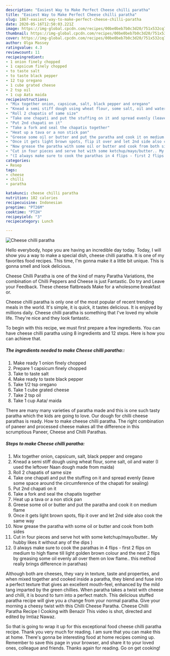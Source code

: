 ```yaml
---
description: "Easiest Way to Make Perfect Cheese chilli paratha"
title: "Easiest Way to Make Perfect Cheese chilli paratha"
slug: 1867-easiest-way-to-make-perfect-cheese-chilli-paratha
date: 2020-05-16T12:50:03.221Z
image: https://img-global.cpcdn.com/recipes/00be0beb7b0c3d20/751x532cq70/cheese-chilli-paratha-recipe-main-photo.jpg
thumbnail: https://img-global.cpcdn.com/recipes/00be0beb7b0c3d20/751x532cq70/cheese-chilli-paratha-recipe-main-photo.jpg
cover: https://img-global.cpcdn.com/recipes/00be0beb7b0c3d20/751x532cq70/cheese-chilli-paratha-recipe-main-photo.jpg
author: Olga Massey
ratingvalue: 4.3
reviewcount: 11
recipeingredient:
- 1 onion finely chopped
- 1 capsicum finely chopped
- to taste salt
- to taste black pepper
- 12 tsp oregano
- 1 cube grated cheese
- 2 tsp oil
- 1 cup Aata maida
recipeinstructions:
- "Mix together onion, capsicum, salt, black pepper and oregano"
- "Knead a semi stiff dough using wheat flour, some salt, oil and water (I used the leftover Naan dough made from maida)"
- "Roll 2 chapatis of same size"
- "Take one chapati and put the stuffing on it and spread evenly (leave some space around the circumference of the chapati for sealing)"
- "Put 2nd chapati on it"
- "Take a fork and seal the chapatis together"
- "Heat up a tava or a non stick pan"
- "Greese some oil or butter and put the paratha and cook it on medium flame"
- "Once it gets light brown spots, flip it over and let 2nd side also cook the same way"
- "Now grease the paratha with some oil or butter and cook from both sides"
- "Cut in four pieces and serve hot with some ketchup/mayo/butter.. My hubby likes it without any of the dips )"
- "(I always make sure to cook the parathas in 4 flips - first 2 flips on medium to high flame till light golden brown colour and the next 2 flips by greasing some oil evenly all over them on low flame.. this method really brings difference in parathas)"
categories:
- Resep
tags:
- cheese
- chilli
- paratha

katakunci: cheese chilli paratha
nutrition: 182 calories
recipecuisine: Indonesian
preptime: "PT26M"
cooktime: "PT2H"
recipeyield: "3"
recipecategory: Lunch

---
```



![Cheese chilli paratha](https://img-global.cpcdn.com/recipes/00be0beb7b0c3d20/751x532cq70/cheese-chilli-paratha-recipe-main-photo.jpg)

Hello everybody, hope you are having an incredible day today. Today, I will show you a way to make a special dish, cheese chilli paratha. It is one of my favorites food recipes. This time, I'm gonna make it a little bit unique. This is gonna smell and look delicious.

Cheese Chilli Paratha is one of the kind of many Paratha Variations, the combination of Chilli Peppers and Cheese is just Fantastic. Do try and Leave your Feedback. These cheese flatbreads Make for a wholesome breakfast or.

Cheese chilli paratha is only one of the most popular of recent trending meals in the world. It's simple, it is quick, it tastes delicious. It is enjoyed by millions daily. Cheese chilli paratha is something that I've loved my whole life. They're nice and they look fantastic.


To begin with this recipe, we must first prepare a few ingredients. You can have cheese chilli paratha using 8 ingredients and 12 steps. Here is how you can achieve that.

##### The ingredients needed to make Cheese chilli paratha::

1. Make ready 1 onion finely chopped
1. Prepare 1 capsicum finely chopped
1. Take to taste salt
1. Make ready to taste black pepper
1. Take 1/2 tsp oregano
1. Take 1 cube grated cheese
1. Take 2 tsp oil
1. Take 1 cup Aata/ maida


There are many many varieties of paratha made and this is one such tasty paratha which the kids are going to love. Our dough for chilli cheese parathas is ready. How to make cheese chilli paratha. The right combination of paneer and processed cheese makes all the difference in this scrumptious Paneer, Cheese and Chilli Parathas. 

##### Steps to make Cheese chilli paratha:

1. Mix together onion, capsicum, salt, black pepper and oregano
1. Knead a semi stiff dough using wheat flour, some salt, oil and water (I used the leftover Naan dough made from maida)
1. Roll 2 chapatis of same size
1. Take one chapati and put the stuffing on it and spread evenly (leave some space around the circumference of the chapati for sealing)
1. Put 2nd chapati on it
1. Take a fork and seal the chapatis together
1. Heat up a tava or a non stick pan
1. Greese some oil or butter and put the paratha and cook it on medium flame
1. Once it gets light brown spots, flip it over and let 2nd side also cook the same way
1. Now grease the paratha with some oil or butter and cook from both sides
1. Cut in four pieces and serve hot with some ketchup/mayo/butter.. My hubby likes it without any of the dips )
1. (I always make sure to cook the parathas in 4 flips - first 2 flips on medium to high flame till light golden brown colour and the next 2 flips by greasing some oil evenly all over them on low flame.. this method really brings difference in parathas)


Although both are cheeses, they vary in texture, taste and properties, and when mixed together and cooked inside a paratha, they blend and fuse into a perfect texture that gives an excellent mouth-feel, enhanced by the mild tang imparted by the green chillies. When paratha takes a twist with cheese and chilli, it is bound to turn into a perfect match. This delicious stuffed paratha recipe will give you a change from your normal paratha. Give your morning a cheesy twist with this Chilli Cheese Paratha. Cheese Chilli Paratha Recipe l Cooking with Benazir This video is shot, directed and edited by Imtiaz Nawaz. 

So that is going to wrap it up for this exceptional food cheese chilli paratha recipe. Thank you very much for reading. I am sure that you can make this at home. There's gonna be interesting food at home recipes coming up. Remember to save this page in your browser, and share it to your loved ones, colleague and friends. Thanks again for reading. Go on get cooking!
